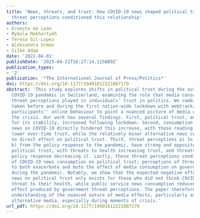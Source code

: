 ```yaml
---
title: 'News, threats, and trust: How COVID-19 news shaped political trust, and how
  threat perceptions conditioned this relationship'
authors:
- Ernesto de León
- Mykola Makhortykh
- Teresa Gil-Lopez
- Aleksandra Urman
- Silke Adam
date: '2022-04-01'
publishDate: '2025-04-21T16:27:14.115889Z'
publication_types:
- '2'
publication: '*The International Journal of Press/Politics*'
doi: https://doi.org/10.1177/19401612221087179
abstract: 'This study explores shifts in political trust during the outbreak of the
  COVID-19 pandemic in Switzerland, examining the role that media consumption and
  threat perceptions played in individuals’ trust in politics. We combine panel surveys
  taken before and during the first nation-wide lockdown with webtracking data of
  participants'' online behaviour to paint a nuanced picture of media effects during
  the crisis. Our work has several findings. First, political trust, an attitude known
  for its stability, increased following lockdown. Second, consumption of mainstream
  news on COVID-19 directly hindered this increase, with those reading more news having
  lower over-time trust, while the relatively minor alternative news consumption had
  no direct effect on political trust. Third, threat perceptions a) to health and
  b) from the policy response to the pandemic, have strong and opposite effects on
  political trust, with threats to health increasing trust, and threats from the government
  policy response decreasing it. Lastly, these threat perceptions condition the effect
  of COVID-19 news consumption on political trust: perceptions of threat had the power
  to both exacerbate and mute the effect of media consumption on government trust
  during the pandemic. Notably, we show that the expected negative effect of alternative
  news on political trust only exists for those who did not think COVID-19 posed a
  threat to their health, while public service news consumption reduced the negative
  effect produced by government threat perceptions. The paper therefore advances our
  understanding of the nuanced nature of media effects, particularly as relates to
  alternative media, especially during moments of crisis.'
url_pdf: https://doi.org/10.1177/19401612221087179
---
```

